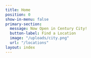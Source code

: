 ```yaml
---
title: Home
position: 0
show-in-menu: false
primary-section:
  message: Now Open in Century City!
  button-label: Find a Location
  image: "/uploads/city.png"
  url: "/locations"
layout: index
---
```


